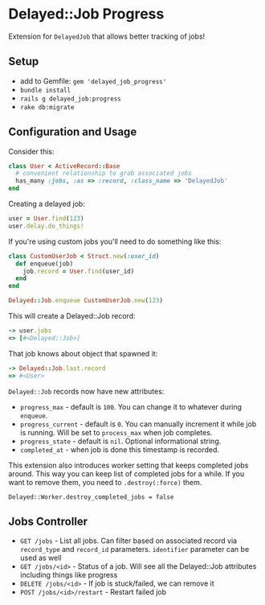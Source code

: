 # Delayed::Job Progress

Extension for `DelayedJob` that allows better tracking of jobs!

## Setup

* add to Gemfile: `gem 'delayed_job_progress'`
* `bundle install`
* `rails g delayed_job:progress`
* `rake db:migrate`

## Configuration and Usage

Consider this:

```ruby
class User < ActiveRecord::Base
  # convenient relationship to grab associated jobs
  has_many :jobs, :as => :record, :class_name => 'DelayedJob'
end
```

Creating a delayed job:
```ruby
user = User.find(123)
user.delay.do_things!
```

If you're using custom jobs you'll need to do something like this:
```ruby
class CustomUserJob < Struct.new(:user_id)
  def enqueue(job)
    job.record = User.find(user_id)
  end
end

Delayed::Job.enqueue CustomUserJob.new(123)
```

This will create a Delayed::Job record:
```ruby
-> user.jobs
=> [#<Delayed::Job>]
```

That job knows about object that spawned it:
```ruby
-> Delayed::Job.last.record
=> #<User>
```

`Delayed::Job` records now have new attributes:
* `progress_max` - default is `100`. You can change it to whatever during `enqueue`.
* `progress_current` - default is `0`. You can manually increment it while job is running. Will be set to `process_max` when job completes.
* `progress_state` - default is `nil`. Optional informational string.
* `completed_at` - when job is done this timestamp is recorded.

This extension also introduces worker setting that keeps completed jobs around. This way you can keep list of completed jobs for a while. If you want to remove them, you need to `.destroy(:force)` them.
```
Delayed::Worker.destroy_completed_jobs = false
```

## Jobs Controller

- `GET /jobs` - List all jobs. Can filter based on associated record via `record_type` and `record_id` parameters. `identifier` parameter can be used as well
- `GET /jobs/<id>` - Status of a job. Will see all the Delayed::Job attributes including things like progress
- `DELETE /jobs/<id>` - If job is stuck/failed, we can remove it
- `POST /jobs/<id>/restart` - Restart failed job

